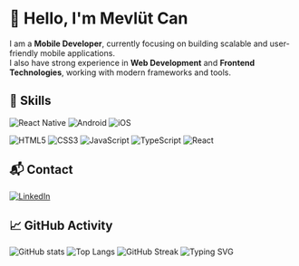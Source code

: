 
# 👋 Hello, I'm Mevlüt Can

I am a **Mobile Developer**, currently focusing on building scalable and user-friendly mobile applications.  
I also have strong experience in **Web Development** and **Frontend Technologies**, working with modern frameworks and tools.

## 🧠 Skills

<!-- Mobile -->
![React Native](https://img.shields.io/badge/-React%20Native-61DAFB?logo=react&logoColor=black&style=for-the-badge)
![Android](https://img.shields.io/badge/-Android-3DDC84?logo=android&logoColor=white&style=for-the-badge)
![iOS](https://img.shields.io/badge/-iOS-000000?logo=apple&logoColor=white&style=for-the-badge)

<!-- Web & Frontend -->
![HTML5](https://img.shields.io/badge/-HTML5-E34F26?logo=html5&logoColor=white&style=for-the-badge)
![CSS3](https://img.shields.io/badge/-CSS3-1572B6?logo=css3&logoColor=white&style=for-the-badge)
![JavaScript](https://img.shields.io/badge/-JavaScript-F7DF1E?logo=javascript&logoColor=black&style=for-the-badge)
![TypeScript](https://img.shields.io/badge/-TypeScript-3178C6?logo=typescript&logoColor=white&style=for-the-badge)
![React](https://img.shields.io/badge/-React-61DAFB?logo=react&logoColor=black&style=for-the-badge)

## 📬 Contact

[![LinkedIn](https://img.shields.io/badge/LinkedIn-0A66C2?logo=linkedin&logoColor=white)](https://www.linkedin.com/in/mevl%C3%BCt-can-uyulmaz-750519352/)

## 📈 GitHub Activity

![GitHub stats](https://github-readme-stats.vercel.app/api?username=mevlutcanuyulmaz&show_icons=true&theme=github_dark)
![Top Langs](https://github-readme-stats.vercel.app/api/top-langs/?username=mevlutcanuyulmaz&layout=compact&theme=github_dark)
![GitHub Streak](https://github-readme-streak-stats.herokuapp.com/?user=mevlutcanyuylmaz&theme=github-dark&hide_border=true)
![Typing SVG](https://readme-typing-svg.herokuapp.com?color=%2336BCF7&lines=Mobile+Developer;Frontend+Developer;React+Native+%7C+TypeScript)

